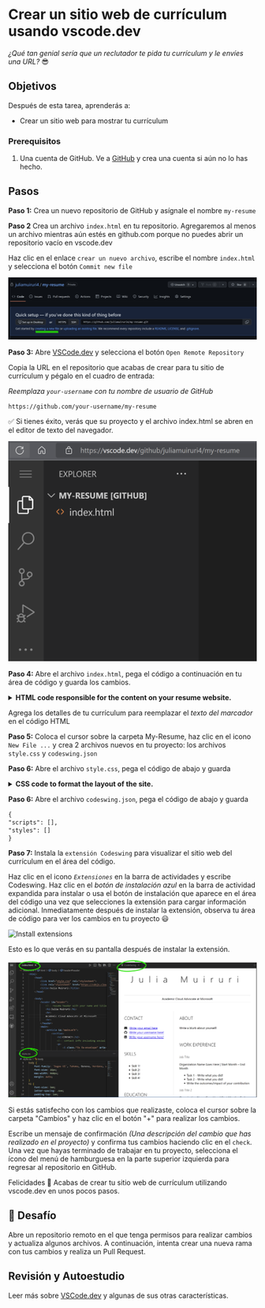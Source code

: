 # Crear un sitio web de currículum usando vscode.dev

_¿Qué tan genial sería que un reclutador te pida tu currículum y le envíes una URL?_ 😎

<!----
TODO: add an optional image
![Using a code editor](../../sketchnotes/webdev101-vscode-dev.png)
> Sketchnote by [Author name](https://example.com)
---->

<!---
## Pre-Lecture Quiz
[Pre-lecture quiz](https://ashy-river-0debb7803.1.azurestaticapps.net/quiz/3)
---->

## Objetivos

Después de esta tarea, aprenderás a:

- Crear un sitio web para mostrar tu currículum

### Prerequisitos

1. Una cuenta de GitHub. Ve a [GitHub](https://github.com/) y crea una cuenta si aún no lo has hecho.

## Pasos

**Paso 1:** Crea un nuevo repositorio de GitHub y asígnale el nombre `my-resume`


**Paso 2** Crea un archivo `index.html` en tu repositorio. Agregaremos al menos un archivo mientras aún estés en github.com porque no puedes abrir un repositorio vacío en vscode.dev

Haz clic en el enlace `crear un nuevo archivo`, escribe el nombre `index.html` y selecciona el botón `Commit new file`

![Create a new file on github.com](../../images/new-file-github.com.png)


**Paso 3:** Abre [VSCode.dev](https://vscode.dev) y selecciona el botón `Open Remote Repository`

Copia la URL en el repositorio que acabas de crear para tu sitio de currículum y pégalo en el cuadro de entrada:

_Reemplaza `your-username` con tu nombre de usuario de GitHub_

```
https://github.com/your-username/my-resume
```

✅ Si tienes éxito, verás que su proyecto y el archivo index.html se abren en el editor de texto del navegador.

![Create a new file](../../images/project-on-vscode.dev.png)


**Paso 4:** Abre el archivo `index.html`, pega el código a continuación en tu área de código y guarda los cambios.

<details>
    <summary><b>HTML code responsible for the content on your resume website.</b></summary>
    
        <html>

            <head>
                <link href="style.css" rel="stylesheet">
                <link rel="stylesheet" href="https://cdnjs.cloudflare.com/ajax/libs/font-awesome/5.15.4/css/all.min.css">
                <title>Your Name Goes Here!</title>
            </head>
            <body>
                <header id="header">
                    <!-- resume header with your name and title -->
                    <h1>Your Name Goes Here!</h1>
                    <hr>
                    Your Role!
                    <hr>
                </header>
                <main>
                    <article id="mainLeft">
                        <section>
                            <h2>CONTACT</h2>
                            <!-- contact info including social media -->
                            <p>
                                <i class="fa fa-envelope" aria-hidden="true"></i>
                                <a href="mailto:username@domain.top-level domain">Write your email here</a>
                            </p>
                            <p>
                                <i class="fab fa-github" aria-hidden="true"></i>
                                <a href="github.com/yourGitHubUsername">Write your username here!</a>
                            </p>
                            <p>
                                <i class="fab fa-linkedin" aria-hidden="true"></i>
                                <a href="linkedin.com/yourLinkedInUsername">Write your username here!</a>
                            </p>
                        </section>
                        <section>
                            <h2>SKILLS</h2>
                            <!-- your skills -->
                            <ul>
                                <li>Skill 1!</li>
                                <li>Skill 2!</li>
                                <li>Skill 3!</li>
                                <li>Skill 4!</li>
                            </ul>
                        </section>
                        <section>
                            <h2>EDUCATION</h2>
                            <!-- your education -->
                            <h3>Write your course here!</h3>
                            <p>
                                Write your institution here!
                            </p>
                            <p>
                                Start - End Date
                            </p>
                        </section>            
                    </article>
                    <article id="mainRight">
                        <section>
                            <h2>ABOUT</h2>
                            <!-- about you -->
                            <p>Write a blurb about yourself!</p>
                        </section>
                        <section>
                            <h2>WORK EXPERIENCE</h2>
                            <!-- your work experience -->
                            <h3>Job Title</h3>
                            <p>
                                Organization Name Goes Here | Start Month – End Month
                            </p>
                            <ul>
                                    <li>Task 1 - Write what you did!</li>
                                    <li>Task 2 - Write what you did!</li>
                                    <li>Write the outcomes/impact of your contribution</li>
                                    
                            </ul>
                            <h3>Job Title 2</h3>
                            <p>
                                Organization Name Goes Here | Start Month – End Month
                            </p>
                            <ul>
                                    <li>Task 1 - Write what you did!</li>
                                    <li>Task 2 - Write what you did!</li>
                                    <li>Write the outcomes/impact of your contribution</li>
                                    
                            </ul>
                        </section>
                    </article>
                </main>
            </body>
        </html>
</details>

Agrega los detalles de tu currículum para reemplazar el _texto del marcador_ en el código HTML

**Paso 5:** Coloca el cursor sobre la carpeta My-Resume, haz clic en el icono `New File ...` y crea 2 archivos nuevos en tu proyecto: los archivos `style.css` y `codeswing.json` 

**Paso 6:** Abre el archivo `style.css`, pega el código de abajo y guarda

 <details>
        <summary><b>CSS code to format the layout of the site.</b></summary>
            
            body {
                font-family: 'Segoe UI', Tahoma, Geneva, Verdana, sans-serif;
                font-size: 16px;
                max-width: 960px;
                margin: auto;
            }
            h1 {
                font-size: 3em;
                letter-spacing: .6em;
                padding-top: 1em;
                padding-bottom: 1em;
            }

            h2 {
                font-size: 1.5em;
                padding-bottom: 1em;
            }

            h3 {
                font-size: 1em;
                padding-bottom: 1em;
            }
            main { 
                display: grid;
                grid-template-columns: 40% 60%;
                margin-top: 3em;
            }
            header {
                text-align: center;
                margin: auto 2em;
            }

            section {
                margin: auto 1em 4em 2em;
            }

            i {
                margin-right: .5em;
            }

            p {
                margin: .2em auto
            }

            hr {
                border: none;
                background-color: lightgray;
                height: 1px;
            }

            h1, h2, h3 {
                font-weight: 100;
                margin-bottom: 0;
            }
            #mainLeft {
                border-right: 1px solid lightgray;
            }
            
</details>

**Paso 6:** Abre el archivo `codeswing.json`, pega el código de abajo y guarda

    {
    "scripts": [],
    "styles": []
    }


**Paso 7:** Instala la `extensión Codeswing` para visualizar el sitio web del currículum en el área del código. 

Haz clic en el icono _`Extensiones`_ en la barra de actividades y escribe Codeswing. Haz clic en el _botón de instalación azul_ en la barra de actividad expandida para instalar o usa el botón de instalación que aparece en el área del código una vez que selecciones la extensión para cargar información adicional. Inmediatamente después de instalar la extensión, observa tu área de código para ver los cambios en tu proyecto 😃

![Install extensions](../../images/install-extension.gif)

Esto es lo que verás en su pantalla después de instalar la extensión.

![Codeswing extension in action](../../images/after-codeswing-extension-pb.png)

Si estás satisfecho con los cambios que realizaste, coloca el cursor sobre la carpeta "Cambios" y haz clic en el botón "+" para realizar los cambios.

Escribe un mensaje de confirmación _(Una descripción del cambio que has realizado en el proyecto)_ y confirma tus cambios haciendo clic en el `check`. Una vez que hayas terminado de trabajar en tu proyecto, selecciona el ícono del menú de hamburguesa en la parte superior izquierda para regresar al repositorio en GitHub.

Felicidades 🎉 Acabas de crear tu sitio web de currículum utilizando vscode.dev en unos pocos pasos.
## 🚀 Desafío

Abre un repositorio remoto en el que tenga permisos para realizar cambios y actualiza algunos archivos. A continuación, intenta crear una nueva rama con tus cambios y realiza un Pull Request.

<!----
## Post-Lecture Quiz
[Post-lecture quiz](https://ashy-river-0debb7803.1.azurestaticapps.net/quiz/4)
---->

## Revisión y Autoestudio

Leer más sobre [VSCode.dev](https://code.visualstudio.com/docs/editor/vscode-web?WT.mc_id=academic-0000-alfredodeza) y algunas de sus otras características.

